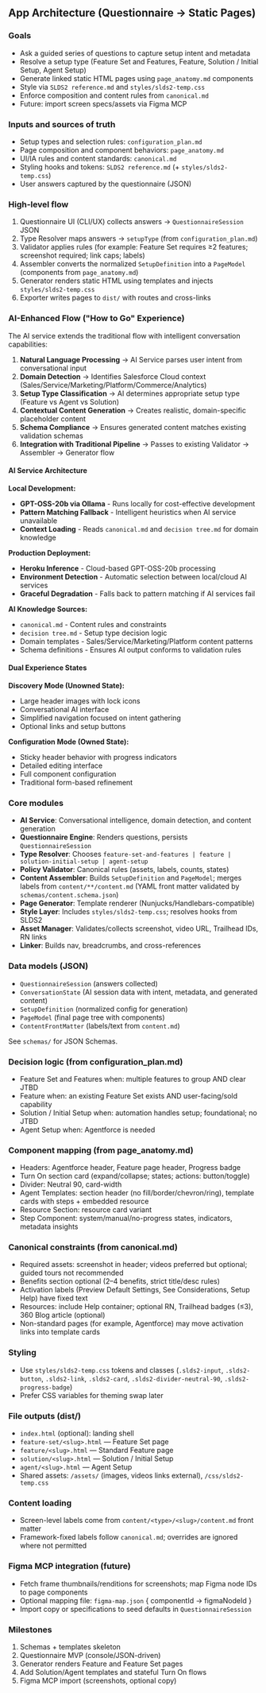## App Architecture (Questionnaire → Static Pages)

### Goals

- Ask a guided series of questions to capture setup intent and metadata
- Resolve a setup type (Feature Set and Features, Feature, Solution / Initial Setup, Agent Setup)
- Generate linked static HTML pages using `page_anatomy.md` components
- Style via `SLDS2 reference.md` and `styles/slds2-temp.css`
- Enforce composition and content rules from `canonical.md`
- Future: import screen specs/assets via Figma MCP

### Inputs and sources of truth

- Setup types and selection rules: `configuration_plan.md`
- Page composition and component behaviors: `page_anatomy.md`
- UI/IA rules and content standards: `canonical.md`
- Styling hooks and tokens: `SLDS2 reference.md` (+ `styles/slds2-temp.css`)
- User answers captured by the questionnaire (JSON)

### High-level flow

1) Questionnaire UI (CLI/UX) collects answers → `QuestionnaireSession` JSON
2) Type Resolver maps answers → `setupType` (from `configuration_plan.md`)
3) Validator applies rules (for example: Feature Set requires ≥2 features; screenshot required; link caps; labels)
4) Assembler converts the normalized `SetupDefinition` into a `PageModel` (components from `page_anatomy.md`)
5) Generator renders static HTML using templates and injects `styles/slds2-temp.css`
6) Exporter writes pages to `dist/` with routes and cross-links

### AI-Enhanced Flow ("How to Go" Experience)

The AI service extends the traditional flow with intelligent conversation capabilities:

1) **Natural Language Processing** → AI Service parses user intent from conversational input
2) **Domain Detection** → Identifies Salesforce Cloud context (Sales/Service/Marketing/Platform/Commerce/Analytics)
3) **Setup Type Classification** → AI determines appropriate setup type (Feature vs Agent vs Solution)
4) **Contextual Content Generation** → Creates realistic, domain-specific placeholder content
5) **Schema Compliance** → Ensures generated content matches existing validation schemas
6) **Integration with Traditional Pipeline** → Passes to existing Validator → Assembler → Generator flow

#### AI Service Architecture

**Local Development:**
- **GPT-OSS-20b via Ollama** - Runs locally for cost-effective development
- **Pattern Matching Fallback** - Intelligent heuristics when AI service unavailable
- **Context Loading** - Reads `canonical.md` and `decision tree.md` for domain knowledge

**Production Deployment:**
- **Heroku Inference** - Cloud-based GPT-OSS-20b processing
- **Environment Detection** - Automatic selection between local/cloud AI services
- **Graceful Degradation** - Falls back to pattern matching if AI services fail

**AI Knowledge Sources:**
- `canonical.md` - Content rules and constraints
- `decision tree.md` - Setup type decision logic
- Domain templates - Sales/Service/Marketing/Platform content patterns
- Schema definitions - Ensures AI output conforms to validation rules

#### Dual Experience States

**Discovery Mode (Unowned State):**
- Large header images with lock icons
- Conversational AI interface
- Simplified navigation focused on intent gathering
- Optional links and setup buttons

**Configuration Mode (Owned State):**
- Sticky header behavior with progress indicators
- Detailed editing interface
- Full component configuration
- Traditional form-based refinement

### Core modules

- **AI Service**: Conversational intelligence, domain detection, and content generation
- **Questionnaire Engine**: Renders questions, persists `QuestionnaireSession`
- **Type Resolver**: Chooses `feature-set-and-features | feature | solution-initial-setup | agent-setup`
- **Policy Validator**: Canonical rules (assets, labels, counts, states)
- **Content Assembler**: Builds `SetupDefinition` and `PageModel`; merges labels from `content/**/content.md` (YAML front matter validated by `schemas/content.schema.json`)
- **Page Generator**: Template renderer (Nunjucks/Handlebars-compatible)
- **Style Layer**: Includes `styles/slds2-temp.css`; resolves hooks from SLDS2
- **Asset Manager**: Validates/collects screenshot, video URL, Trailhead IDs, RN links
- **Linker**: Builds nav, breadcrumbs, and cross-references

### Data models (JSON)

- `QuestionnaireSession` (answers collected)
- `ConversationState` (AI session data with intent, metadata, and generated content)
- `SetupDefinition` (normalized config for generation)
- `PageModel` (final page tree with components)
- `ContentFrontMatter` (labels/text from `content.md`)

See `schemas/` for JSON Schemas.

### Decision logic (from configuration_plan.md)

- Feature Set and Features when: multiple features to group AND clear JTBD
- Feature when: an existing Feature Set exists AND user-facing/sold capability
- Solution / Initial Setup when: automation handles setup; foundational; no JTBD
- Agent Setup when: Agentforce is needed

### Component mapping (from page_anatomy.md)

- Headers: Agentforce header, Feature page header, Progress badge
- Turn On section card (expand/collapse; states; actions: button/toggle)
- Divider: Neutral 90, card-width
- Agent Templates: section header (no fill/border/chevron/ring), template cards with steps + embedded resource
- Resource Section: resource card variant
- Step Component: system/manual/no-progress states, indicators, metadata insights

### Canonical constraints (from canonical.md)

- Required assets: screenshot in header; videos preferred but optional; guided tours not recommended
- Benefits section optional (2–4 benefits, strict title/desc rules)
- Activation labels (Preview Default Settings, See Considerations, Setup Help) have fixed text
- Resources: include Help container; optional RN, Trailhead badges (≤3), 360 Blog article (optional)
- Non-standard pages (for example, Agentforce) may move activation links into template cards

### Styling

- Use `styles/slds2-temp.css` tokens and classes (`.slds2-input`, `.slds2-button`, `.slds2-link`, `.slds2-card`, `.slds2-divider-neutral-90`, `.slds2-progress-badge`)
- Prefer CSS variables for theming swap later

### File outputs (dist/)

- `index.html` (optional): landing shell
- `feature-set/<slug>.html` — Feature Set page
- `feature/<slug>.html` — Standard Feature page
- `solution/<slug>.html` — Solution / Initial Setup
- `agent/<slug>.html` — Agent Setup
- Shared assets: `/assets/` (images, videos links external), `/css/slds2-temp.css`

### Content loading

- Screen-level labels come from `content/<type>/<slug>/content.md` front matter
- Framework-fixed labels follow `canonical.md`; overrides are ignored where not permitted


### Figma MCP integration (future)

- Fetch frame thumbnails/renditions for screenshots; map Figma node IDs to page components
- Optional mapping file: `figma-map.json` { componentId → figmaNodeId }
- Import copy or specifications to seed defaults in `QuestionnaireSession`

### Milestones

1) Schemas + templates skeleton
2) Questionnaire MVP (console/JSON-driven)
3) Generator renders Feature and Feature Set pages
4) Add Solution/Agent templates and stateful Turn On flows
5) Figma MCP import (screenshots, optional copy)


